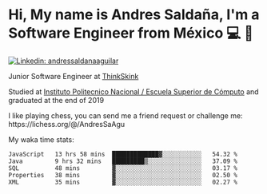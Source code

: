 # Hi, My name is Andres Saldaña, I'm a Software Engineer from México :computer: :boy:

[![Linkedin: andressaldanaaguilar](https://img.shields.io/badge/-andressaldanaaguilar-blue?style=flat-square&logo=Linkedin&logoColor=white&link=https://www.linkedin.com/in/thaianebraga/)](https://www.linkedin.com/in/andressaldanaaguilar)

<p>Junior Software Engineer at <a href="https://www.thinkskink.com/">ThinkSkink</a></p>
<p>Studied at <a href="https://en.wikipedia.org/wiki/ESCOM">Instituto Politecnico Nacional / Escuela Superior de Cómputo</a> and graduated at the end of 2019</p>
<p>I like playing chess, you can send me a friend request or challenge me: https://lichess.org/@/AndresSaAgu</p>

<p> My waka time stats: </p>

<!--START_SECTION:waka-->
```text
JavaScript   13 hrs 58 mins  █████████████▓░░░░░░░░░░░   54.32 % 
Java         9 hrs 32 mins   █████████▒░░░░░░░░░░░░░░░   37.09 % 
SQL          48 mins         ▓░░░░░░░░░░░░░░░░░░░░░░░░   03.17 % 
Properties   38 mins         ▓░░░░░░░░░░░░░░░░░░░░░░░░   02.50 % 
XML          35 mins         ▓░░░░░░░░░░░░░░░░░░░░░░░░   02.27 % 
```
<!--END_SECTION:waka-->
